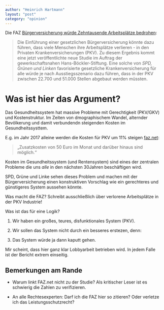 ```yaml
---
author: "Heinrich Hartmann"
layout: "post"
category: "opinion"
---
```


Die FAZ  [Bürgerversicherung würde Zehntausende Arbeitsplätze bedrohen](http://www.faz.net/aktuell/wirtschaft/wirtschaftspolitik/buergerversicherung-von-spd-gruenen-linke-fuehrt-zu-stellenabbau-14531660.html):

> Die Einführung einer gesetzlichen Bürgerversicherung könnte dazu
> führen, dass viele Menschen ihre Arbeitsplätze verlieren - in den
> Privaten Krankenversicherungen (PKV). Zu diesem Ergebnis kommt eine
> jetzt veröffentlichte neue Studie im Auftrag der gewerkschaftsnahen
> Hans-Böckler-Stiftung. Eine solche von *SPD, Grünen und Linken*
> favorisierte gesetzliche Krankenversicherung für alle würde je nach
> Ausstiegsszenario dazu führen, dass in der PKV zwischen 22.700 und
> 51.000 Stellen abgebaut werden müssten.

# Was ist hier das Argument?

Das Gesundheitssystem hat massive Probleme mit Gerechtigkeit (PKV/GKV)
und Kostenstruktur. Im Zeiten von dmographischem Wandel, alternder
Bevölkerung und damit verbundendn steigenden Kosten im
Gesundheitssysttem.

E.g. im Jahr 2017 alleine werden die Kosten für PKV um 11% steigen
[faz.net](http://www.faz.net/aktuell/finanzen/meine-finanzen/versichern-und-schuetzen/f-a-z-exklusiv-beitragsschock-fuer-6-millionen-krankenversicherte-14457599.html):

> „Zusatzkosten von 50 Euro im Monat und darüber hinaus sind möglich.“

Kosten im Gesundheitssystem (und Rentensystem) sind eines der
zentralen Probleme die uns *alle* in den nächsten 30Jahren
beschäftigen wird.

SPD, Grüne und Linke sehen dieses Problem und machen mit der
Bürgerversicherung einen konstruktiven Vorschlag wie ein gerechteres
und günstigeres System aussehen könnte.

Was macht die FAZ? Schreibt ausschließlich über verlorene
Arbeitsplätze in der PKV Industrie!

Was ist das für eine Logik?

1. Wir haben ein großes, teures, disfunktionales System (PKV).

2. Wir sollen das System nicht durch ein besseres erstezen, denn:

3. Das System würde ja dann kaputt gehen.

Mir scheint, dass hier ganz klar Lobbyarbeit betrieben wird. In jedem
Falle ist der Bericht extrem einseitig.

## Bemerkungen am Rande

- Warum linkt FAZ.net nicht zu der Studie?  Als kritischer Leser ist
  es schwierig die Zahlen zu verifizieren.

- An alle Rechtesexperten: Darf ich die FAZ hier so zitieren? Oder
  verletze ich das Leistungsschutzrecht?
